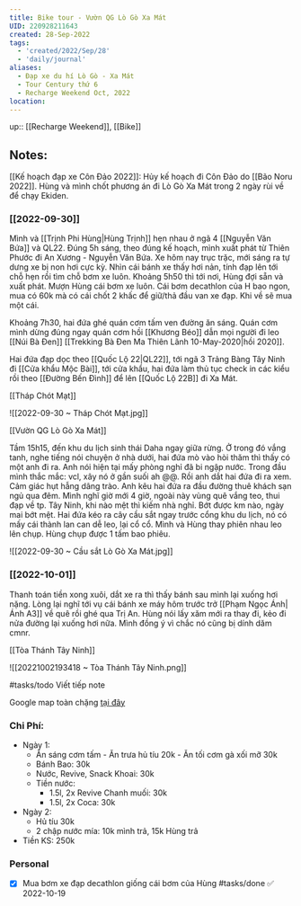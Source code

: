 ```yaml
---
title: Bike tour - Vườn QG Lò Gò Xa Mát
UID: 220928211643
created: 28-Sep-2022
tags:
  - 'created/2022/Sep/28'
  - 'daily/journal'
aliases:
  - Đạp xe du hí Lò Gò - Xa Mát
  - Tour Century thứ 6
  - Recharge Weekend Oct, 2022
location:
---
```

up:: [[Recharge Weekend]], [[Bike]]

## Notes:
[[Kế hoạch đạp xe Côn Đảo 2022]]: Hủy kế hoạch đi Côn Đảo do [[Bão Noru 2022]]. Hùng và mình chốt phương án đi Lò Gò Xa Mát trong 2 ngày rùi về để chạy Ekiden.

### [[2022-09-30]]
Mình và [[Trịnh Phi Hùng|Hùng Trịnh]] hẹn nhau ở ngã 4 [[Nguyễn Văn Bứa]] và QL22. Đúng 5h sáng, theo đúng kế hoạch, mình xuất phát từ Thiên Phước đi An Xương - Nguyễn Văn Bứa. Xe hôm nay trục trặc, mới sáng ra tự dưng xe bị non hơi cực kỳ. Nhìn cái bánh xe thấy hơi nản, tính đạp lên tới chỗ hẹn rồi tìm chỗ bơm xe luôn. Khoảng 5h50 thì tới nơi, Hùng đợi sẵn và xuất phát. Mượn Hùng cái bơm xe luôn. Cái bơm decathlon của H bao ngon, mua có 60k mà có cái chốt 2 khấc để giữ/thả đầu van xe đạp. Khi về sẽ mua một cái.

Khoảng 7h30, hai đứa ghé quán cơm tấm ven đường ăn sáng. Quán cơm mình dừng đúng ngay quán cơm hồi [[Khương Béo]] dẫn mọi người đi leo [[Núi Bà Đen]] [[Trekking Bà Đen Ma Thiên Lãnh 10-May-2020|hồi 2020]].

Hai đứa đạp dọc theo [[Quốc Lộ 22|QL22]], tới ngã 3 Trảng Bàng Tây Ninh đi [[Cửa khẩu Mộc Bài]], tới cửa khẩu, hai đứa làm thủ tục check in các kiểu rồi theo [[Đường Bến Đình]] để lên [[Quốc Lộ 22B]] đi Xa Mát.

[[Tháp Chót Mạt]]

![[2022-09-30 ~ Tháp Chót Mạt.jpg]]

[[Vườn QG Lò Gò Xa Mát]]

Tầm 15h15, đến khu du lịch sinh thái Daha ngay giữa rừng. Ở trong đó vắng tanh, nghe tiếng nói chuyện ở nhà dưới, hai đứa mò vào hòi thăm thì thấy có một anh đi ra. Anh nói hiện tại mấy phòng nghỉ đã bi ngập nước. Trong đầu mình thắc mắc: vcl, xây nó ở gần suối ah @@. Rồi anh dắt hai đứa đi ra xem. Cảm giác hụt hẫng dâng trào. Anh kêu hai đứa ra đầu đường thuê khách sạn ngủ qua đêm. Mình nghĩ giờ mới 4 giờ, ngoài này vùng quê vắng teo, thui đạp về tp. Tây Ninh, khi nào mệt thì kiếm nhà nghỉ. Bớt được km nào, ngày mai bớt mệt. 
Hai đứa kéo ra cây cầu sắt ngay trước cổng khu du lịch, nó có mấy cái thành lan can dễ leo, lại cổ cổ. Mình và Hùng thay phiên nhau leo lên chụp. Hùng chụp được 1 tấm bao phiêu.

![[2022-09-30 ~ Cầu sắt Lò Gò Xa Mát.jpg]]

### [[2022-10-01]]
Thanh toán tiền xong xuôi, dắt xe ra thì thấy bánh sau mình lại xuống hơi nặng. Lòng lại nghĩ tới vụ cái bánh xe máy hôm trước trở [[Phạm Ngọc Ánh|Ánh A3]] về quê rồi ghé qua Trị An. Hùng nói lấy xăm mới ra thay đi, kẻo đi nửa đường lại xuống hơi nữa. Mình đồng ý vì chắc nó cũng bị dính dăm cmnr.

[[Tòa Thánh Tây Ninh]]

![[20221002193418 ~ Tòa Thánh Tây Ninh.png]]

#tasks/todo Viết tiếp note

Google map toàn chặng [tại đây](https://www.google.com/maps/@11.1859464,106.0767562,10z/data=!3m1!4b1!4m2!6m1!1s1EailV6xJrtKzS3K_vkaa1VudlPXycDg)


### Chi Phí:
- Ngày 1: 
	- Ăn sáng cơm tấm - Ăn trưa hủ tíu 20k - Ăn tối cơm gà xối mỡ 30k
	- Bánh Bao: 30k
	- Nước, Revive, Snack Khoai: 30k
	- Tiền nước: 
		- 1.5l, 2x Revive Chanh muối: 30k
		- 1.5l, 2x Coca: 30k
- Ngày 2: 
	- Hủ tíu 30k
	- 2 chập nước mía: 10k mình trả, 15k Hùng trả
- Tiền KS: 250k

### Personal
- [x] Mua bơm xe đạp decathlon giống cái bơm của Hùng #tasks/done ✅ 2022-10-19


[](https://www.google.com/maps/place/Chot+Mat+Ancient+Temple/@11.4429441,106.0105357,13.5z/data=!4m5!3m4!1s0x310b650cbd0ad523:0x448bc465292005b9!8m2!3d11.4637061!4d106.0102129)